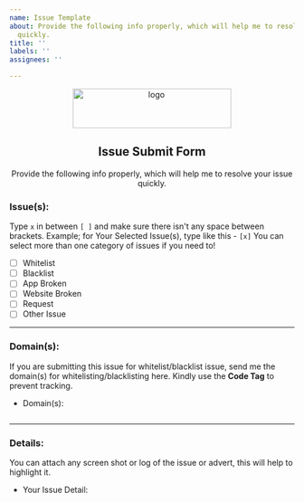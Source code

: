 ```yaml
---
name: Issue Template
about: Provide the following info properly, which will help me to resolve your issue
  quickly.
title: ''
labels: ''
assignees: ''

---
```


<div align="center">  
  <img width="280" height="70" src="https://raw.githubusercontent.com/anudeepND/blacklist/master/images/blacklist-logo.png" alt="logo" />
</div>

<h2 align="center">Issue Submit Form</h2>
<div align="center">
  Provide the following info properly, which will help me to resolve your issue quickly.
</div>

<!-- Select The Issue Category -->
### Issue(s):
Type `x` in between `[ ]` and make sure there isn't any space between brackets. Example; for Your Selected Issue(s), type like this - `[x]` 
You can select more than one category of issues if you need to!

- [ ] Whitelist
- [ ] Blacklist
- [ ] App Broken
- [ ] Website Broken
- [ ] Request
- [ ] Other Issue

<!-- Type the **[x]** carefully -->
<!-- To prevent tracking, wrap the website URL in a Code tag please. **mandatory** -->
<hr>

### Domain(s):
If you are submitting this issue for whitelist/blacklist issue, send me the domain(s) for whitelisting/blacklisting here. Kindly use the **Code Tag** to prevent tracking.
<!------------------ Type after this tag ------------------->
- Domain(s):
<!-- Type the domain(s) between ```  tags -->
```

```
<!------------------ Type before this tag ------------------>

<!-- Example; for **Whitelisting/Blacklisting/Log** type at the beginning and ending of the list.

```
example.com
sub.example.com
```
-->
<hr>

### Details:
You can attach any screen shot or log of the issue or advert, this will help to highlight it.
<!------------------ Type after this tag ------------------->
- Your Issue Detail: 




<!------------------ Type before this tag ------------------>
<!-- Just a description of the issue when you visit the site/use app/software. Or steps on reproducing this -->
